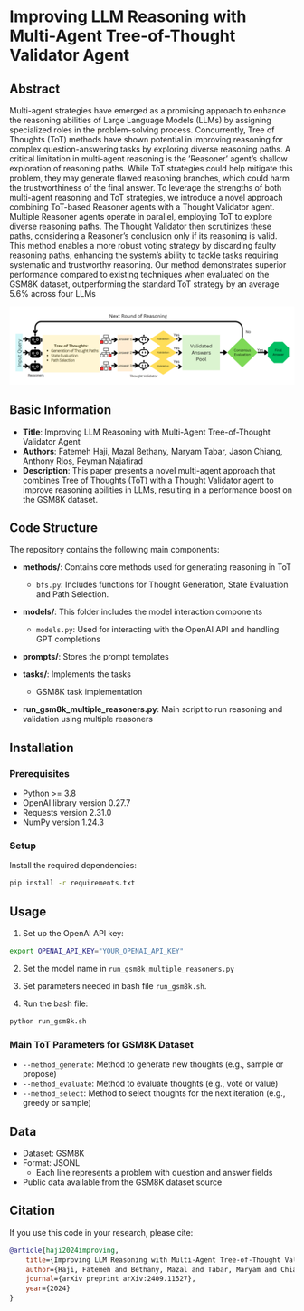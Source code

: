 # Improving LLM Reasoning with Multi-Agent Tree-of-Thought Validator Agent

## Abstract

Multi-agent strategies have emerged as a promising approach to enhance the reasoning abilities of Large Language Models (LLMs) by assigning specialized roles in the problem-solving process. Concurrently, Tree of Thoughts (ToT) methods have shown potential in improving reasoning for complex question-answering tasks by exploring diverse reasoning paths. A critical limitation in multi-agent reasoning is the ’Reasoner’ agent’s shallow exploration of reasoning paths. While ToT strategies could help mitigate this problem, they may generate flawed reasoning branches, which could harm the trustworthiness of the final answer. To leverage the strengths of both multi-agent reasoning and ToT strategies, we introduce a novel approach combining ToT-based Reasoner agents with a Thought Validator agent. Multiple Reasoner agents operate in parallel, employing ToT to explore diverse reasoning paths. The Thought Validator then scrutinizes these paths, considering a Reasoner’s conclusion only if its reasoning is valid. This method enables a more robust voting strategy by discarding faulty reasoning paths, enhancing the system’s ability to tackle tasks requiring systematic and trustworthy reasoning. Our method demonstrates superior performance compared to existing techniques when evaluated on the GSM8K dataset, outperforming the standard ToT strategy by an average 5.6% across four LLMs

![Figure](https://github.com/SecureAIAutonomyLab/MA-ToT/blob/main/figures/figure.png)

## Basic Information

- **Title**: Improving LLM Reasoning with Multi-Agent Tree-of-Thought Validator Agent
- **Authors**: Fatemeh Haji, Mazal Bethany, Maryam Tabar, Jason Chiang, Anthony Rios, Peyman Najafirad
- **Description**: This paper presents a novel multi-agent approach that combines Tree of Thoughts (ToT) with a Thought Validator agent to improve reasoning abilities in LLMs, resulting in a performance boost on the GSM8K dataset.

## Code Structure

The repository contains the following main components:

- **methods/**: Contains core methods used for generating reasoning in ToT
  - `bfs.py`: Includes functions for Thought Generation, State Evaluation and Path Selection.

- **models/**: This folder includes the model interaction components
  - `models.py`: Used for interacting with the OpenAI API and handling GPT completions

- **prompts/**: Stores the prompt templates

- **tasks/**: Implements the tasks
  - GSM8K task implementation

- **run_gsm8k_multiple_reasoners.py**: Main script to run reasoning and validation using multiple reasoners

## Installation

### Prerequisites
- Python >= 3.8
- OpenAI library version 0.27.7
- Requests version 2.31.0
- NumPy version 1.24.3

### Setup
Install the required dependencies:
```bash
pip install -r requirements.txt
```

## Usage

1. Set up the OpenAI API key:
```bash
export OPENAI_API_KEY="YOUR_OPENAI_API_KEY"
```

2. Set the model name in `run_gsm8k_multiple_reasoners.py`

3. Set parameters needed in bash file `run_gsm8k.sh`.

4. Run the bash file:
```bash
python run_gsm8k.sh
```

### Main ToT Parameters for GSM8K Dataset

- `--method_generate`: Method to generate new thoughts (e.g., sample or propose)
- `--method_evaluate`: Method to evaluate thoughts (e.g., vote or value)
- `--method_select`: Method to select thoughts for the next iteration (e.g., greedy or sample)


## Data

- Dataset: GSM8K
- Format: JSONL
  - Each line represents a problem with question and answer fields
- Public data available from the GSM8K dataset source


## Citation

If you use this code in your research, please cite:

```bibtex
@article{haji2024improving,
    title={Improving LLM Reasoning with Multi-Agent Tree-of-Thought Validator Agent},
    author={Haji, Fatemeh and Bethany, Mazal and Tabar, Maryam and Chiang, Jason and Rios, Anthony and Najafirad, Peyman},
    journal={arXiv preprint arXiv:2409.11527},
    year={2024}
}
```
